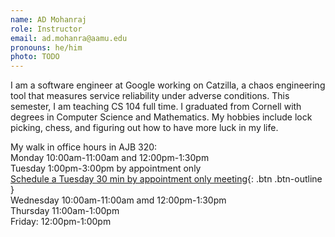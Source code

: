 ```yaml
---
name: AD Mohanraj
role: Instructor
email: ad.mohanra@aamu.edu
pronouns: he/him
photo: TODO
---
```


<!--- TODO (admohan)- Update the bio and office hour times below. -->


I am a software engineer at Google working on Catzilla, a chaos engineering tool that measures service reliability under adverse conditions. This semester, I am teaching CS 104 full time. I graduated from Cornell with degrees in Computer Science and Mathematics. My hobbies include lock picking, chess, and figuring out how to have more luck in my life.

My walk in office hours in AJB 320:\
Monday 10:00am-11:00am and 12:00pm-1:30pm\
Tuesday 1:00pm-3:00pm by appointment only\
[Schedule a Tuesday 30 min by appointment only meeting](https://calendar.app.google/HQxDKczKKQAQuby96){: .btn .btn-outline }\
Wednesday 10:00am-11:00am amd 12:00pm-1:30pm\
Thursday 11:00am-1:00pm\
Friday: 12:00pm-1:00pm
